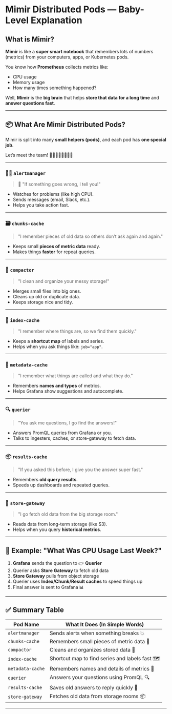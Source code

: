 #  Mimir Distributed Pods — Baby-Level Explanation

## What is Mimir?

**Mimir** is like a **super smart notebook** that remembers lots of numbers (metrics) from your computers, apps, or Kubernetes pods.

You know how **Prometheus** collects metrics like:
- CPU usage
- Memory usage
- How many times something happened?

Well, **Mimir** is the **big brain** that helps **store that data for a long time** and **answer questions fast**.

---

## 📦 What Are Mimir Distributed Pods?

Mimir is split into many **small helpers (pods)**, and each pod has **one special job**.

Let’s meet the team! 🧑‍🍳👷‍♀️🧑‍🏫👩‍💻

---

### 👨‍🏫 `alertmanager`

> 📢 "If something goes wrong, I tell you!"

- Watches for problems (like high CPU).
- Sends messages (email, Slack, etc.).
- Helps you take action fast.

---

### 🗃️ `chunks-cache`

> "I remember pieces of old data so others don’t ask again and again."

- Keeps small **pieces of metric data** ready.
- Makes things **faster** for repeat queries.

---

### 🧹 `compactor`

> "I clean and organize your messy storage!"

- Merges small files into big ones.
- Cleans up old or duplicate data.
- Keeps storage nice and tidy.

---

### 🧠 `index-cache`

> "I remember where things are, so we find them quickly."

- Keeps a **shortcut map** of labels and series.
- Helps when you ask things like: `job="app"`.

---

### 📝 `metadata-cache`

> "I remember what things are called and what they do."

- Remembers **names and types** of metrics.
- Helps Grafana show suggestions and autocomplete.

---

### 🔍 `querier`

> "You ask me questions, I go find the answers!"

- Answers PromQL queries from Grafana or you.
- Talks to ingesters, caches, or store-gateway to fetch data.

---

### 📦 `results-cache`

> "If you asked this before, I give you the answer super fast."

- Remembers **old query results**.
- Speeds up dashboards and repeated queries.

---

### 🧰 `store-gateway`

> "I go fetch old data from the big storage room."

- Reads data from long-term storage (like S3).
- Helps when you query **historical metrics**.

---

## 🎯 Example: "What Was CPU Usage Last Week?"

1. **Grafana** sends the question to 👉 **Querier**
2. Querier asks **Store Gateway** to fetch old data
3. **Store Gateway** pulls from object storage
4. Querier uses **Index/Chunk/Result caches** to speed things up
5. Final answer is sent to Grafana 📊

---

## ✅ Summary Table

| Pod Name           | What It Does (In Simple Words)                           |
|--------------------|----------------------------------------------------------|
| `alertmanager`     | Sends alerts when something breaks 💥                    |
| `chunks-cache`     | Remembers small pieces of metric data 🧠                 |
| `compactor`        | Cleans and organizes stored data 🧹                      |
| `index-cache`      | Shortcut map to find series and labels fast 🗺️          |
| `metadata-cache`   | Remembers names and details of metrics 📝                |
| `querier`          | Answers your questions using PromQL 🔍                   |
| `results-cache`    | Saves old answers to reply quickly 💨                    |
| `store-gateway`    | Fetches old data from storage rooms 📦                   |

---



